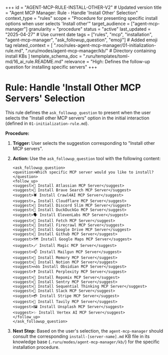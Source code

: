 +++
id = "AGENT-MCP-RULE-INSTALL-OTHER-V2" # Updated version
title = "Agent MCP Manager: Rule - Handle 'Install Other' Selection"
context_type = "rules"
scope = "Procedure for presenting specific install options when user selects 'Install other'"
target_audience = ["agent-mcp-manager"]
granularity = "procedure"
status = "active"
last_updated = "2025-04-27" # Use current date
tags = ["rules", "mcp", "installation", "agent-mcp-manager", "ask_followup_question", "emoji"] # Added emoji tag
related_context = [
    ".roo/rules-agent-mcp-manager/01-initialization-rule.md",
    ".ruru/modes/agent-mcp-manager/kb/" # Directory containing install KBs
    ]
template_schema_doc = ".ruru/templates/toml-md/16_ai_rule.README.md"
relevance = "High: Defines the follow-up question for installing specific servers"
+++

# Rule: Handle 'Install Other MCP Servers' Selection

This rule defines the `ask_followup_question` to present when the user selects the "Install other MCP servers" option in the initial interaction (defined in `01-initialization-rule.md`).

**Procedure:**

1.  **Trigger:** User selects the suggestion corresponding to "Install other MCP servers".
2.  **Action:** Use the `ask_followup_question` tool with the following content:

    ```tool_code
    <ask_followup_question>
    <question>Which specific MCP server would you like to install?</question>
    <follow_up>
    <suggest>🧩 Install Atlassian MCP Server</suggest>
    <suggest>🦁 Install Brave Search MCP Server</suggest>
    <suggest>🕷️ Install Crawl4AI MCP Server</suggest>
    <suggest>☁️ Install Cloudflare MCP Server</suggest>
    <suggest>👾 Install Discord Slim MCP Server</suggest>
    <suggest>🦆 Install DuckDuckGo MCP Server</suggest>
    <suggest>🗣️ Install ElevenLabs MCP Server</suggest>
    <suggest>📡 Install Fetch MCP Server</suggest>
    <suggest>🚒 Install Firecrawl MCP Server</suggest>
    <suggest>📄 Install Google Drive MCP Server</suggest>
    <suggest>🐙 Install Github MCP Server</suggest>
    <suggest>🗺️ Install Google Maps MCP Server</suggest>
    <suggest>🪄 Install Magic MCP Server</suggest>
    <suggest>📫 Install Mailgun MCP Server</suggest>
    <suggest>🧠 Install Memory MCP Server</suggest>
    <suggest>📝 Install Notion MCP Server</suggest>
    <suggest>ობს Install Obsidian MCP Server</suggest>
    <suggest>❓ Install Perplexity MCP Server</suggest>
    <suggest>🧬 Install Repomix MCP Server</suggest>
    <suggest>🚨 Install Sentry MCP Server</suggest>
    <suggest>🤔 Install Sequential Thinking MCP Server</suggest>
    <suggest>💬 Install Slack MCP Server</suggest>
    <suggest>💳 Install Stripe MCP Server</suggest>
    <suggest>🔎 Install Tavily MCP Server</suggest>
    <suggest>🖼️ Install Unsplash MCP Server</suggest>
    <suggest>✨ Install Vertex AI MCP Server</suggest>
    </follow_up>
    </ask_followup_question>
    ```
3.  **Next Step:** Based on the user's selection, the `agent-mcp-manager` should consult the corresponding `install-[server-name].md` KB file in its knowledge base (`.ruru/modes/agent-mcp-manager/kb/`) for the specific installation procedure.